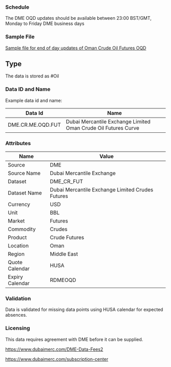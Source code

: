 ### Schedule
The DME OQD updates should be available between 23:00 BST/GMT, Monday to Friday DME business days

### Sample File

[Sample file for end of day updates of Oman Crude Oil Futures OQD](pathname:///file-samples/dme.settle.20220208.s.csv)

## Type

The data is stored as #Oil

### Data ID and Name

Example data id and name:

|**Data Id**|**Name**|
|-|-|
|DME.CR.ME.OQD.FUT|Dubai Mercantile Exchange Limited Oman Crude Oil Futures Curve|


### Attributes

|Name|Value|
|-|-|
|Source|DME|
|Source Name|Dubai Mercantile Exchange|
|Dataset|DME_CR_FUT|
|Dataset Name|Dubai Mercantile Exchange Limited Crudes Futures|
|Currency|USD|
|Unit|BBL|
|Market|Futures|
|Commodity|Crudes|
|Product|Crude Futures|
|Location|Oman|
|Region|Middle East|
|Quote Calendar|HUSA|
|Expiry Calendar|RDMEOQD|

### Validation

Data is validated for missing data points using HUSA calendar for expected absences.

### Licensing

This data requires agreement with DME before it can be supplied.

https://www.dubaimerc.com/DME-Data-Fees2

https://www.dubaimerc.com/subscription-center